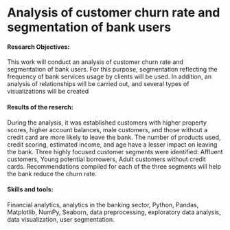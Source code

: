 # Analysis of customer churn rate and segmentation of bank users

#### Research Objectives: 
This work will conduct an analysis of customer churn rate and segmentation of bank users. For this purpose, segmentation reflecting the frequency of bank services usage by clients will be used. In addition, an analysis of relationships will be carried out, and several types of visualizations will be created

#### Results of the reserch: 
During the analysis, it was established сustomers with higher property scores, higher account balances, male customers, and those without a credit card are more likely to leave the bank. The number of products used, credit scoring, estimated income, and age have a lesser impact on leaving the bank. Three highly focused customer segments were identified: Affluent customers, Young potential borrowers, Adult customers without credit cards. Recommendations compiled for each of the three segments will help the bank reduce the churn rate.

#### Skills and tools: 
Financial analytics, analytics in the banking sector, Python, Pandas, Matplotlib, NumPy, Seaborn, data preprocessing, exploratory data analysis, data visualization, user segmentation.
